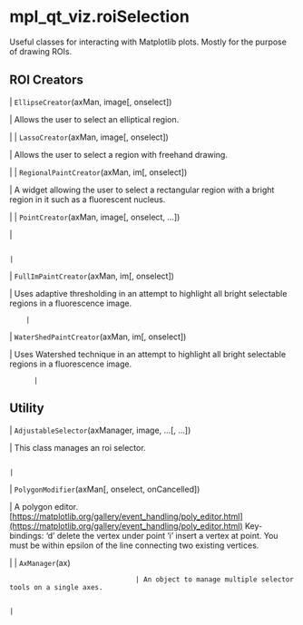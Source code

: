 # mpl_qt_viz.roiSelection

Useful classes for interacting with Matplotlib plots. Mostly for the purpose of drawing ROIs.

## ROI Creators

| `EllipseCreator`(axMan, image[, onselect])

 | Allows the user to select an elliptical region.

 |
| `LassoCreator`(axMan, image[, onselect])

   | Allows the user to select a region with freehand drawing.

 |
| `RegionalPaintCreator`(axMan, im[, onselect])

 | A widget allowing the user to select a rectangular region with a bright region in it such as a fluorescent nucleus.

 |
| `PointCreator`(axMan, image[, onselect, …])

   | 

                                                                                                                    |
| `FullImPaintCreator`(axMan, im[, onselect])

   | Uses adaptive thresholding in an attempt to highlight all bright selectable regions in a fluorescence image.

        |
| `WaterShedPaintCreator`(axMan, im[, onselect])

 | Uses Watershed technique in an attempt to highlight all bright selectable regions in a fluorescence image.

          |
## Utility

| `AdjustableSelector`(axManager, image, …[, …])

 | This class manages an roi selector.

                                                                                 |
| `PolygonModifier`(axMan[, onselect, onCancelled])

 | A polygon editor. [https://matplotlib.org/gallery/event_handling/poly_editor.html](https://matplotlib.org/gallery/event_handling/poly_editor.html) Key-bindings:     ‘d’ delete the vertex under point     ‘i’ insert a vertex at point. You must be within epsilon of the         line connecting two existing vertices.

 |
| `AxManager`(ax)

                                   | An object to manage multiple selector tools on a single axes.

                                                                                                                                                                                           |
